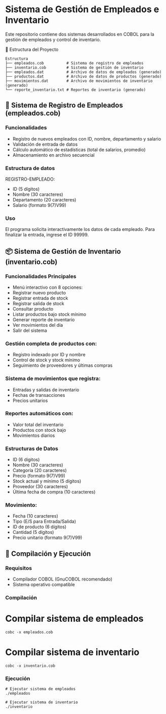 # Sistema de Gestión de Empleados e Inventario
Este repositorio contiene dos sistemas desarrollados en COBOL para la gestión de empleados y control de inventario.

📁 Estructura del Proyecto
```
Estructura
├── empleados.cob          # Sistema de registro de empleados
├── inventario.cob         # Sistema de gestión de inventario
├── empleados.dat          # Archivo de datos de empleados (generado)
├── productos.dat          # Archivo de datos de productos (generado)
├── movimientos.dat        # Archivo de movimientos de inventario (generado)
└── reporte_inventario.txt # Reportes de inventario (generado)
```

## 🏢 Sistema de Registro de Empleados (empleados.cob)
### Funcionalidades
+ Registro de nuevos empleados con ID, nombre, departamento y salario
+ Validación de entrada de datos
+ Cálculo automático de estadísticas (total de salarios, promedio)
+ Almacenamiento en archivo secuencial

### Estructura de datos
REGISTRO-EMPLEADO:
  - ID (5 dígitos)
  - Nombre (30 caracteres)
  - Departamento (20 caracteres)
  - Salario (formato 9(7)V99)

### Uso
El programa solicita interactivamente los datos de cada empleado. Para finalizar la entrada, ingrese el ID 99999.

## 📦 Sistema de Gestión de Inventario (inventario.cob)
### Funcionalidades Principales
  - Menú interactivo con 8 opciones:
  - Registrar nuevo producto
  - Registrar entrada de stock
  - Registrar salida de stock
  - Consultar producto
  - Listar productos bajo stock mínimo
  - Generar reporte de inventario
  - Ver movimientos del día
  - Salir del sistema
### Gestión completa de productos con:
  - Registro indexado por ID y nombre
  - Control de stock y stock mínimo
  - Seguimiento de proveedores y últimas compras
### Sistema de movimientos que registra:
  - Entradas y salidas de inventario
  - Fechas de transacciones
  - Precios unitarios
### Reportes automáticos con:
  - Valor total del inventario
  - Productos con stock bajo
  - Movimientos diarios
### Estructuras de Datos
  - ID (6 dígitos)
  - Nombre (30 caracteres)
  - Categoría (20 caracteres)
  - Precio (formato 9(7)V99)
  - Stock actual y mínimo (5 dígitos)
  - Proveedor (30 caracteres)
  - Última fecha de compra (10 caracteres)
### Movimiento:
  - Fecha (10 caracteres)
  - Tipo (E/S para Entrada/Salida)
  - ID de producto (6 dígitos)
  - Cantidad (5 dígitos)
  - Precio unitario (formato 9(7)V99)
## 🚀 Compilación y Ejecución
### Requisitos
  - Compilador COBOL (GnuCOBOL recomendado)
  - Sistema operativo compatible
### Compilación
# Compilar sistema de empleados
```
cobc -x empleados.cob
```
# Compilar sistema de inventario
```
cobc -x inventario.cob
```
### Ejecución
```
# Ejecutar sistema de empleados
./empleados

# Ejecutar sistema de inventario
./inventario
```
